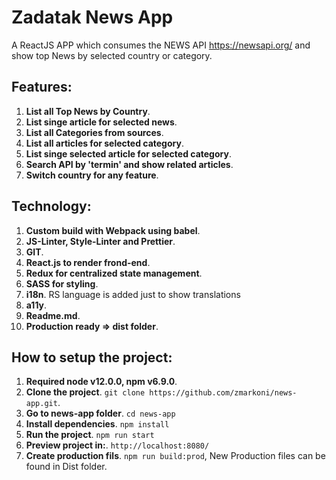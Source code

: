 # Zadatak News App

A ReactJS APP which consumes the NEWS API https://newsapi.org/ and show top News by selected country or category.

## Features:

1. **List all Top News by Country**.
2. **List singe article for selected news**.
3. **List all Categories from sources**.
4. **List all articles for selected category**.
5. **List singe selected article for selected category**.
6. **Search API by 'termin' and show related articles**.
7. **Switch country for any feature**.

## Technology:

1. **Custom build with Webpack using babel**.
2. **JS-Linter, Style-Linter and Prettier**.
3. **GIT**.
4. **React.js to render frond-end**.
5. **Redux for centralized state management**.
6. **SASS for styling**.
7. **i18n**. RS language is added just to show translations
8. **a11y**.
9. **Readme.md**.
10. **Production ready => dist folder**.

## How to setup the project:

1. **Required node v12.0.0, npm v6.9.0**.
2. **Clone the project**. `git clone https://github.com/zmarkoni/news-app.git`.
3. **Go to news-app folder**. `cd news-app`
4. **Install dependencies**. `npm install`
5. **Run the project**. `npm run start`
6. **Preview project in:**. `http://localhost:8080/`
7. **Create production fils**. `npm run build:prod`, New Production files can be found in Dist folder.
